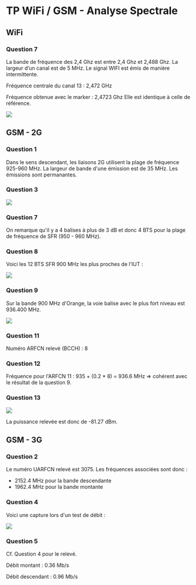 # TP WiFi / GSM - Analyse Spectrale

## WiFi

### Question 7

La bande de fréquence des 2,4 Ghz est entre 2,4 Ghz et 2,488 Ghz. La largeur d’un canal est de 5 MHz. Le signal WIFI est émis de manière intermittente.

Fréquence centrale du canal 13 : 2,472 GHz

Fréquence obtenue avec le marker : 2,4723 Ghz
Elle est identique à celle de référence.

![](https://i.ibb.co/g7xd22R/SIGLENT-WIFI-CANAL-13.png)

## GSM - 2G

### Question 1

Dans le sens descendant, les liaisons 2G utilisent la plage de fréquence 925-960 MHz. La largeur de bande d'une émission est de 35 MHz. Les émissions sont permanantes.

### Question 3

![](https://i.ibb.co/wNGVJrX/SIGLENT-GSM-900-2-G.jpg)

### Question 7

On remarque qu'il y a 4 balises à plus de 3 dB et donc 4 BTS pour la plage de fréquence de SFR (950 - 960 MHz).

### Question 8

Voici les 12 BTS SFR 900 MHz les plus proches de l'IUT :

![](https://i.ibb.co/XSGJBwb/12-BTS-SFR-VELIZY.png)

### Question 9

Sur la bande 900 MHz d'Orange, la voie balise avec le plus fort niveau est 936.400 MHz.

![](https://i.ibb.co/jG2yrZG/SSA-201203232331.png)

### Question 11

Numéro ARFCN relevé (BCCH) : 8

### Question 12

Fréquence pour l'ARFCN 11 : 935 + (0.2 * 8) = 936.6 MHz => cohérent avec le résultat de la question 9.

### Question 13

![](https://i.ibb.co/WVKRRYk/SSA-201218214528ap.png)

La puissance relevée est donc de -81.27 dBm.

## GSM - 3G

### Question 2

Le numéro UARFCN relevé est 3075. Les fréquences associées sont donc :
  - 2152.4 MHz pour la bande descendante
  - 1962.4 MHz pour la bande montante

### Question 4

Voici une capture lors d'un test de débit :

![](https://i.ibb.co/xDNp0YP/SSA-201218224430ap.png)

### Question 5

Cf. Question 4 pour le relevé.

Débit montant : 0.36 Mb/s

Débit descendant : 0.96 Mb/s

